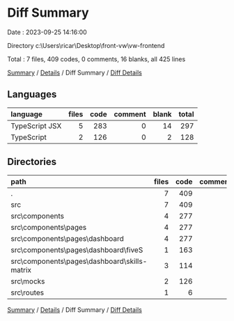 # Diff Summary

Date : 2023-09-25 14:16:00

Directory c:\\Users\\ricar\\Desktop\\front-vw\\vw-frontend

Total : 7 files,  409 codes, 0 comments, 16 blanks, all 425 lines

[Summary](results.md) / [Details](details.md) / Diff Summary / [Diff Details](diff-details.md)

## Languages
| language | files | code | comment | blank | total |
| :--- | ---: | ---: | ---: | ---: | ---: |
| TypeScript JSX | 5 | 283 | 0 | 14 | 297 |
| TypeScript | 2 | 126 | 0 | 2 | 128 |

## Directories
| path | files | code | comment | blank | total |
| :--- | ---: | ---: | ---: | ---: | ---: |
| . | 7 | 409 | 0 | 16 | 425 |
| src | 7 | 409 | 0 | 16 | 425 |
| src\\components | 4 | 277 | 0 | 14 | 291 |
| src\\components\\pages | 4 | 277 | 0 | 14 | 291 |
| src\\components\\pages\\dashboard | 4 | 277 | 0 | 14 | 291 |
| src\\components\\pages\\dashboard\\fiveS | 1 | 163 | 0 | 1 | 164 |
| src\\components\\pages\\dashboard\\skills-matrix | 3 | 114 | 0 | 13 | 127 |
| src\\mocks | 2 | 126 | 0 | 2 | 128 |
| src\\routes | 1 | 6 | 0 | 0 | 6 |

[Summary](results.md) / [Details](details.md) / Diff Summary / [Diff Details](diff-details.md)